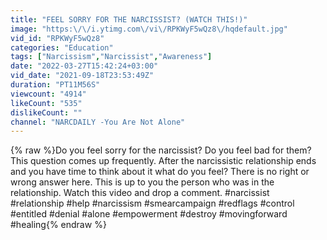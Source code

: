 ```yaml
---
title: "FEEL SORRY FOR THE NARCISSIST? (WATCH THIS!)"
image: "https:\/\/i.ytimg.com\/vi\/RPKWyF5wQz8\/hqdefault.jpg"
vid_id: "RPKWyF5wQz8"
categories: "Education"
tags: ["Narcissism","Narcissist","Awareness"]
date: "2022-03-27T15:42:24+03:00"
vid_date: "2021-09-18T23:53:49Z"
duration: "PT11M56S"
viewcount: "4914"
likeCount: "535"
dislikeCount: ""
channel: "NARCDAILY -You Are Not Alone"
---
```

{% raw %}Do you feel sorry for the narcissist? Do you feel bad for them? This question comes up frequently. After the narcissistic relationship ends and you have time to think about it what do you feel? There is no right or wrong answer here. This is up to you the person who was in the relationship. Watch this video and drop a comment. #narcissist #relationship #help #narcissism #smearcampaign #redflags #control #entitled #denial #alone #empowerment #destroy #movingforward #healing{% endraw %}
